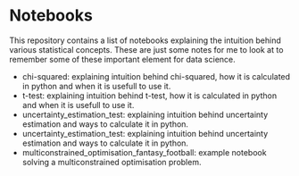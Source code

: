 # Notebooks

This repository contains a list of notebooks explaining the intuition behind various statistical concepts. These are just some notes for me to look at to remember some of these important element for data science.


*  chi-squared: explaining intuition behind chi-squared, how it is calculated in python and when it is usefull to use it.
*  t-test: explaining intuition behind t-test, how it is calculated in python and when it is usefull to use it.
*  uncertainty_estimation_test: explaining intuition behind uncertainty estimation and ways to calculate it in python.
*  uncertainty_estimation_test: explaining intuition behind uncertainty estimation and ways to calculate it in python.
*  multiconstrained_optimisation_fantasy_football: example notebook solving a multiconstrained optimisation problem.
